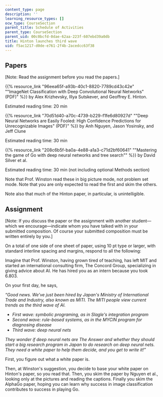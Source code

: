 ```yaml
---
content_type: page
description: ''
learning_resource_types: []
ocw_type: CourseSection
parent_title: Schedule of Activities
parent_type: CourseSection
parent_uid: 00c0bcfd-0dae-62aa-223f-607ebd39a0db
title: Hinton launches third wave
uid: f5ac1217-d0de-e761-2f4b-2acedcc63f38
---
```


Papers
------

\[Note: Read the assignment before you read the papers.\]

{{% resource_link "96eea65f-a93b-40c1-8820-7789cd43c42e" "\"ImageNet Classification with Deep Convolutional Neural Networks\" (PDF)" %}} by Alex Krizhevsky, Illya Sutskever, and Geoffrey E. Hinton.

Estimated reading time: 20 min

{{% resource_link "70d51d40-a70c-4739-b229-f1fe6d80927d" "\"Deep Neural Networks are Easily Fooled: High Confidence Predictions for Unrecognizable Images\" (PDF)" %}} by Anh Nguyen, Jason Yosinsky, and Jeff Clune

Estimated reading time: 30 min

{{% resource_link "208c6b5f-ba0a-4e88-a1a3-c71d2bf60641" "\"Mastering the game of Go with deep neural networks and tree search\"" %}} by David Silver et al.

Estimated reading time: 30 min (not including optional Methods section)

Note that Prof. Winston read these in big picture mode, not problem set mode. Note that you are only expected to read the first and skim the others.

Note also that much of the Hinton paper, in particular, is unintelligible.

Assignment
----------

\[Note: If you discuss the paper or the assignment with another student—which we encourage—indicate whom you have talked with in your submitted composition. Of course your submitted composition must be written entirely by you.\]

On a total of one side of one sheet of paper, using 10 pt type or larger, with standard interline spacing and margins, respond to all the following:

Imagine that Prof. Winston, having grown tired of teaching, has left MIT and started an international consulting firm, The Concord Group, specializing in giving advice about AI. He has hired you as an intern because you took 6.803.

On your first day, he says,

_“Good news. We've just been hired by Japan's Ministry of International Trade and Industry, also known as MITI. The MITI people view current trends as the third wave of AI._

*   _First wave: symbolic programing, as in Slagle's integration program_
*   _Second wave: rule-based systems, as in the MYCIN program for diagnosing disease_
*   _Third wave: deep neural nets_

_They wonder if deep neural nets are The Answer and whether they should start a big research program in Japan to do research on deep neural nets. They need a white paper to help them decide, and you get to write it!”_

First, you figure out what a white paper is.

Then, at Winston's suggestion, you decide to base your white paper on Hinton's paper, so you read that. Then, you skim the paper by Nguyen et al., looking only at the pictures and reading the captions. Finally you skim the AlphaGo paper, hoping you can learn why success in image classification contributes to success in playing Go.